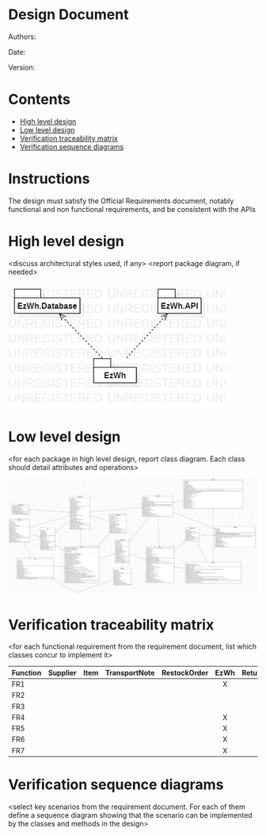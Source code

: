# Design Document 


Authors: 

Date:

Version:


# Contents

- [High level design](#package-diagram)
- [Low level design](#class-diagram)
- [Verification traceability matrix](#verification-traceability-matrix)
- [Verification sequence diagrams](#verification-sequence-diagrams)

# Instructions

The design must satisfy the Official Requirements document, notably functional and non functional requirements, and be consistent with the APIs

# High level design 

<discuss architectural styles used, if any>
<report package diagram, if needed>



![highLevelDesign](/images/highLevelDesign.jpg)




# Low level design

<for each package in high level design, report class diagram. Each class should detail attributes and operations>



![lowLevelDesign](/images/lowLevelDesign.jpg)



# Verification traceability matrix

\<for each functional requirement from the requirement document, list which classes concur to implement it>

| Function | Supplier | Item | TransportNote | RestockOrder | EzWh | ReturnOrder | Customer | InternalOrder | SKUItem | TestDescriptor | TestResult | Inventory | SKU  | Position | User |
| - | - | - | - | - | :-: | - | :-: | - | :-: | - | - | :-: | :-: | - | :-: |
| FR1 |  |  |  |  | X |  |  |  |  |  |  |  |  |  | X |
| FR2 |  |  |  |  |  |  |  |  |  |  |  | X |  |  |  |
| FR3 |  |  |  |  |  |  |  |  | X |  |  | X |  |  |  |
| FR4 |  |  |  |  | X |  | X |  |  |  |  |  |  |  |  |
| FR5 |  |  |  |  | X |  |  |  |  |  |  | X | X |  |  |
| FR6 |  |  |  |  | X |  |  |  |  |  |  |  | X |  |  |
| FR7 |  |  |  |  | X |  |  |  |  |  |  |  |  |  |  |


# Verification sequence diagrams 
\<select key scenarios from the requirement document. For each of them define a sequence diagram showing that the scenario can be implemented by the classes and methods in the design>


